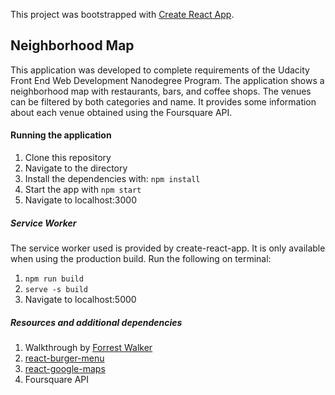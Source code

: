 This project was bootstrapped with [Create React App](https://github.com/facebook/create-react-app).

## Neighborhood Map
This application was developed to complete requirements of the Udacity Front End Web Development Nanodegree Program. 
The application shows a neighborhood map with restaurants, bars, and coffee shops. The venues can be filtered by both categories and name. It provides some information about each venue obtained using the Foursquare API.

#### Running the application

1. Clone this repository
2. Navigate to the directory
3. Install the dependencies with: `npm install`
4. Start the app with  `npm start`
5. Navigate to localhost:3000

##### Service Worker
The service worker used is provided by create-react-app. It is only available when using the production build. Run the following on terminal:  
1.  `npm run build`
2.  `serve -s build`
3. Navigate to localhost:5000

##### Resources and additional dependencies

1. Walkthrough by [Forrest Walker](https://www.youtube.com/watch?v=ktc8Gp9jD1k&list=PL4rQq4MQP1crXuPtruu_eijgOUUXhcUCP)
2. [react-burger-menu](https://github.com/negomi/react-burger-menu)
3. [react-google-maps](https://github.com/tomchentw/react-google-maps)
4. Foursquare API